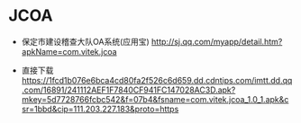 # JCOA

- 保定市建设稽查大队OA系统(应用宝)
<http://sj.qq.com/myapp/detail.htm?apkName=com.vitek.jcoa>

- 直接下载
<https://1fcd1b076e6bca4cd80fa2f526c6d659.dd.cdntips.com/imtt.dd.qq.com/16891/241112AEF1F7840CF941FC147028AC3D.apk?mkey=5d7728766fcbc542&f=07b4&fsname=com.vitek.jcoa_1.0_1.apk&csr=1bbd&cip=111.203.227.183&proto=https>
